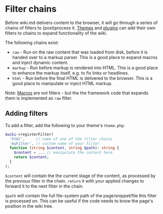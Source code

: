 # Filter chains

Before wiki.md delivers content to the browser, it will go through a series of chains of filters to (post)process it. [Themes](themes_create.md) and [plugins](plugins_create.md) can add their own filters to chains to expand functionality of the wiki.

The following chains exist:

* `raw` - Run on the raw content that was loaded from disk, before it is handed over to a markup parser. This is a good place to expand macros and inject dynamic content.
* `markup` - Run before markup is rendered into HTML. This is a good place to enhance the markup itself, e.g. to fix links or headlines.
* `html` - Run before the final HTML is delivered to the browser. This is a good place to manipulate or inject HTML markup.

Note: [Macros](macros.md) are not filters - but the the framework code that expands them is implemented as `raw` filter.

## Adding filters

To add a filter, add the following to your theme's `theme.php`:

```php
$wiki->registerFilter(
  'html',     // name of one of the filter chains
  'myFilter', // custom name of your filter
  function (string $content, string $path): string {
    $content = ... // manipulate the content here
    return $content;
  }
);
```

`$content` will contain the the current stage of the content, as processed by the previous filter in the chain. `return` it with your applied changes to forward it to the next filter in the chain.

`$path` will contain the full file-system path of the page/snippet/file this filter is processed on. This can be useful if the code needs to know the page's position in the wiki tree.
